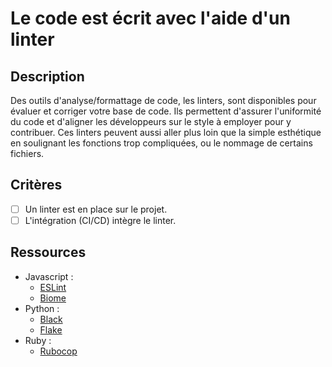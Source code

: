 # Le code est écrit avec l'aide d'un linter

## Description

Des outils d'analyse/formattage de code, les linters, sont disponibles pour évaluer et corriger votre base de code. Ils permettent d'assurer l'uniformité du code et d'aligner les développeurs sur le style à employer pour y contribuer. Ces linters peuvent aussi aller plus loin que la simple esthétique en soulignant les fonctions trop compliquées, ou le nommage de certains fichiers.

## Critères

- [ ] Un linter est en place sur le projet.
- [ ] L'intégration (CI/CD) intègre le linter.

## Ressources

* Javascript :
  * [ESLint](https://eslint.org/)
  * [Biome](https://biomejs.dev/)
* Python :
  * [Black](https://pypi.org/project/black/)
  * [Flake](https://flake8.pycqa.org/en/latest/)
* Ruby :
  * [Rubocop](https://github.com/rubocop/rubocop)
